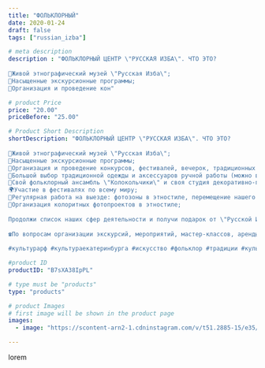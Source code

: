 ```yaml
---
title: "ФОЛЬКЛОРНЫЙ"
date: 2020-01-24
draft: false
tags: ["russian_izba"]

# meta description
description : "ФОЛЬКЛОРНЫЙ ЦЕНТР \"РУССКАЯ ИЗБА\". ЧТО ЭТО?
⠀
🏡Живой этнографический музей \"Русская Изба\";
🌿Насыщенные экскурсионные программы;
🔔Организация и проведение кон"

# product Price
price: "20.00"
priceBefore: "25.00"

# Product Short Description
shortDescription: "ФОЛЬКЛОРНЫЙ ЦЕНТР \"РУССКАЯ ИЗБА\". ЧТО ЭТО?
⠀
🏡Живой этнографический музей \"Русская Изба\";
🌿Насыщенные экскурсионные программы;
🔔Организация и проведение конкурсов, фестивалей, вечерок, традиционных праздников и других масштабных мероприятий (к слову, скоро Масленица, мы уже активно принимаем заказы, успевайте);
🌾Большой выбор традиционной одежды и аксессуаров ручной работы (можно взять в аренду);
🐣Свой фольклорный ансамбль \"Колокольчики\" и своя студия декоративно-прикладного искусства (студии работают на платной и бесплатной основе, записаться можно прямо сейчас);
🌍Участие в фестивалях по всему миру;
🐝Регулярная работа на выезде: фотозоны в этностиле, перемещение нашего музея на вашу площадку, встреча гостей в традиционной одежде и многое-многое другое.
📸Организация колоритных фотопроектов в этностиле;
⠀
Продолжи список наших сфер деятельности и получи подарок от \"Русской Избы\".
⠀
☎По вопросам организации экскурсий, мероприятий, мастер-классов, аренды экспонатов и костюмов звоните по номеру: 8 965 535 00 95
⠀
#культурарф #культураекатеринбурга #искусство #фольклор #традиции #культура #этностиль #этнос #традиционнаяодежда #национальнаяодежда #Россия #народныйкостюм #этнография"

#product ID
productID: "B7sXA38IpPL"

# type must be "products"
type: "products"

# product Images
# first image will be shown in the product page
images:
  - image: "https://scontent-arn2-1.cdninstagram.com/v/t51.2885-15/e35/s1080x1080/82305005_551226218809543_969418007732389453_n.jpg?_nc_ht=scontent-arn2-1.cdninstagram.com&_nc_cat=107&_nc_ohc=8p14HIdpVUYAX_ZkUVL&tp=1&oh=75d2796ef6fcc392048eedb59a5cd11e&oe=604F8750&ig_cache_key=MjIyODI1NzEzMDc3NjAwNzYyNw%3D%3D.2"

---
```

lorem
